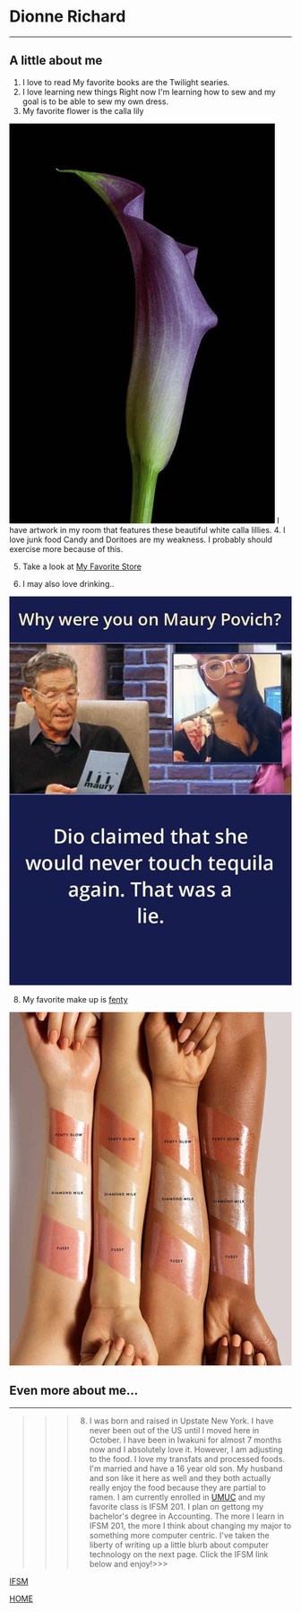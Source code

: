 # Dionne Richard
----------------
## A little about me

1. I love to read
My favorite books are the Twilight searies. 
2. I love learning new things
Right now I'm learning how to sew and my goal is to be able to sew my own dress. 
3. My favorite flower is the calla lily

![Flower](callalilly.jpg)
I have artwork in my room that features these beautiful white calla lillies. 
4. I love junk food
Candy and Doritoes are my weakness. I probably should exercise more because of this.

5. Take a look at [My Favorite Store](https://www.amazon.com)

6. I may also love drinking..

![I love drinking](dionne.png)

8. My favorite make up is [fenty](https://www.fentybeauty.com/)

![](FENTY.jpg)
## Even more about me...
---


>>> 8. I was born and raised in Upstate New York. I have never been out of the US until I moved here in October. I have been in Iwakuni for almost 7 months now and I absolutely love it. However, I am adjusting to the food. I love my transfats and processed foods. I'm married and have a 16 year old son. My husband and son like it here as well and they both actually really enjoy the food because they are partial to ramen. I am currently enrolled in [UMUC](https://campus.umuc.edu/) and my favorite class is IFSM 201. I plan on gettong my bachelor's degree in Accounting. The more I learn in IFSM 201, the more I think about changing my major to something more computer centric. I've taken the liberty of writing up a little blurb about computer technology on the next page. Click the IFSM link below and enjoy!>>>




[IFSM](topic)

[HOME](index)

